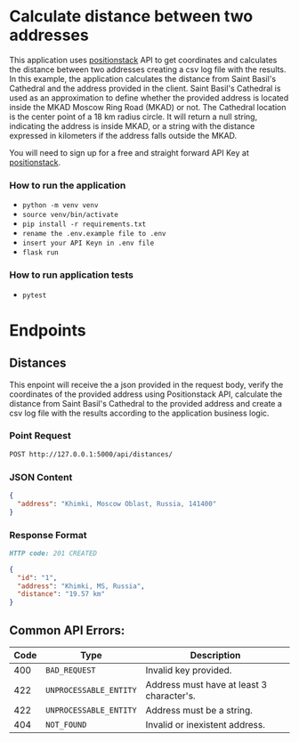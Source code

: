 # Calculate distance between two addresses

This application uses [positionstack](https://positionstack.com/) API to get coordinates and calculates the distance between two addresses creating a csv log file with the results. In this example, the application calculates the distance from Saint Basil's Cathedral and the address provided in the client. Saint Basil's Cathedral is used as an approximation to define whether the provided address is located inside the MKAD Moscow Ring Road (MKAD) or not. The Cathedral location is the center point of a 18 km radius circle. It will return a null string, indicating the address is inside MKAD, or a string with the distance expressed in kilometers if the address falls outside the MKAD.

You will need to sign up for a free and straight forward API Key at [positionstack](https://positionstack.com/product).

### How to run the application

- `python -m venv venv`
- `source venv/bin/activate`
- `pip install -r requirements.txt`
- `rename the .env.example file to .env`
- `insert your API Keyn in .env file`
- `flask run`

### How to run application tests

- `pytest`

# Endpoints

## Distances

This enpoint will receive the a json provided in the request body, verify the coordinates of the provided address using Positionstack API, calculate the distance from Saint Basil's Cathedral to the provided address and create a csv log file with the results according to the application business logic.

### Point Request

```markdown
POST http://127.0.0.1:5000/api/distances/
```

### JSON Content

```json
{
  "address": "Khimki, Moscow Oblast, Russia, 141400"
}
```

### Response Format

```markdown
HTTP code: 201 CREATED
```

```json
{
  "id": "1",
  "address": "Khimki, MS, Russia",
  "distance": "19.57 km"
}
```

## Common API Errors:

| Code | Type                   | Description                               |
| ---- | ---------------------- | ----------------------------------------- |
| 400  | `BAD_REQUEST`          | Invalid key provided.                     |
| 422  | `UNPROCESSABLE_ENTITY` | Address must have at least 3 character's. |
| 422  | `UNPROCESSABLE_ENTITY` | Address must be a string.                 |
| 404  | `NOT_FOUND`            | Invalid or inexistent address.            |
